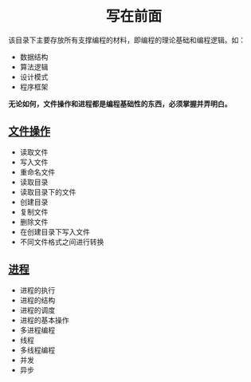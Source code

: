 # <center>写在前面</center>

该目录下主要存放所有支撑编程的材料，即编程的理论基础和编程逻辑。如：

* 数据结构
* 算法逻辑
* 设计模式
* 程序框架

**无论如何，文件操作和进程都是编程基础性的东西，必须掌握并弄明白。**

## [文件操作](https://github.com/growdu/blog/tree/master/base/file.md)

* 读取文件
* 写入文件
* 重命名文件
* 读取目录
* 读取目录下的文件
* 创建目录
* 复制文件
* 删除文件
* 在创建目录下写入文件
* 不同文件格式之间进行转换

## [进程](https://github.com/growdu/blog/tree/master/base/process.md)

* 进程的执行
* 进程的结构
* 进程的调度
* 进程的基本操作
* 多进程编程
* 线程
* 多线程编程
* 并发
* 异步

